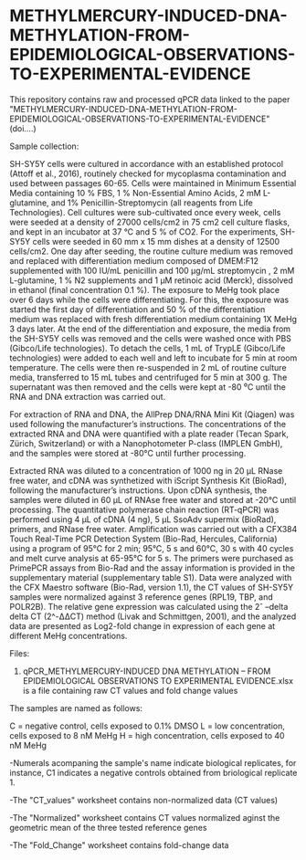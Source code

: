 # METHYLMERCURY-INDUCED-DNA-METHYLATION-FROM-EPIDEMIOLOGICAL-OBSERVATIONS-TO-EXPERIMENTAL-EVIDENCE

This repository contains raw and processed qPCR data linked to the paper "METHYLMERCURY-INDUCED-DNA-METHYLATION-FROM-EPIDEMIOLOGICAL-OBSERVATIONS-TO-EXPERIMENTAL-EVIDENCE" (doi....)

Sample collection:

SH-SY5Y cells were cultured in accordance with an established protocol (Attoff et al., 2016), routinely checked for mycoplasma contamination and used between passages 60-65. Cells were maintained in Minimum Essential Media containing 10 % FBS, 1 % Non-Essential Amino Acids, 2 mM L-glutamine, and 1% Penicillin-Streptomycin (all reagents from Life Technologies). Cell cultures were sub-cultivated once every week, cells were seeded at a density of 27000 cells/cm2 in 75 cm2 cell culture flasks, and kept in an incubator at 37 °C and 5 % of CO2. For the experiments, SH-SY5Y cells were seeded in 60 mm x 15 mm dishes at a density of 12500 cells/cm2. One day after seeding, the routine culture medium was removed and replaced with differentiation medium composed of DMEM:F12 supplemented with 100 IU/mL penicillin and 100 µg/mL streptomycin , 2 mM L-glutamine, 1 % N2 supplements and 1 µM retinoic acid (Merck), dissolved in ethanol (final concentration 0.1 %). The exposure to MeHg took place over 6 days while the cells were differentiating. For this, the exposure was started the first day of differentiation and 50 % of the differentiation medium was replaced with fresh differentiation medium containing 1X MeHg 3 days later.
At the end of the differentiation and exposure, the media from the SH-SY5Y cells was removed and the cells were washed once with PBS (Gibco/Life technologies). To detach the cells, 1 mL of TrypLE (Gibco/Life technologies) were added to each well and left to incubate for 5 min at room temperature. The cells were then re-suspended in 2 mL of routine culture media, transferred to 15 mL tubes and centrifuged for 5 min at 300 g. The supernatant was then removed and the cells were kept at -80 ⁰C until the RNA and DNA extraction was carried out.

For extraction of RNA and DNA, the AllPrep DNA/RNA Mini Kit (Qiagen) was used following the manufacturer’s instructions. The concentrations of the extracted RNA and DNA were quantified with a plate reader (Tecan Spark, Zürich, Switzerland) or with a Nanophotometer P-class (IMPLEN GmbH), and the samples were stored at -80°C until further processing.

Extracted RNA was diluted to a concentration of 1000 ng in 20 µL RNase free water, and cDNA was synthetized with iScript Synthesis Kit (BioRad), following the manufacturer’s instructions. Upon cDNA synthesis, the samples were diluted in 60 µL of RNAse free water and stored at -20°C until processing. The quantitative polymerase chain reaction (RT-qPCR) was performed using 4 µL of cDNA (4 ng), 5 µL SsoAdv supermix (BioRad), primers, and RNase free water. Amplification was carried out with a CFX384 Touch Real-Time PCR Detection System (Bio-Rad, Hercules, California) using a program of 95°C for 2 min; 95°C, 5 s and 60°C, 30 s with 40 cycles and melt curve analysis at 65-95°C for 5 s. The primers were purchased as PrimePCR assays from Bio-Rad and the assay information is provided in the supplementary material (supplementary table S1). Data were analyzed with the CFX Maestro software (Bio-Rad, version 1.1), the CT values of SH-SY5Y samples were normalized against 3 reference genes (RPL19, TBP, and POLR2B). The relative gene expression was calculated using the 2ˆ –delta delta CT (2^-ΔΔCT) method (Livak and Schmittgen, 2001), and the analyzed data are presented as Log2-fold change in expression of each gene at different MeHg concentrations.

Files:

1. qPCR_METHYLMERCURY-INDUCED DNA METHYLATION – FROM EPIDEMIOLOGICAL OBSERVATIONS TO EXPERIMENTAL EVIDENCE.xlsx is a file containing raw CT values and fold change values 

The samples are named as follows:

C = negative control, cells exposed to 0.1% DMSO
L = low concentration, cells exposed to 8 nM MeHg 
H = high concentration, cells exposed to 40 nM MeHg

-Numerals acompaning the sample's name indicate biological replicates, for instance, C1 indicates a negative controls obtained from briological replicate 1. 

-The "CT_values" worksheet contains non-normalized data (CT values)

-The "Normalized" worksheet contains CT values normalized aginst the geometric mean of the three tested reference genes

-The "Fold_Change" worksheet contains fold-change data
